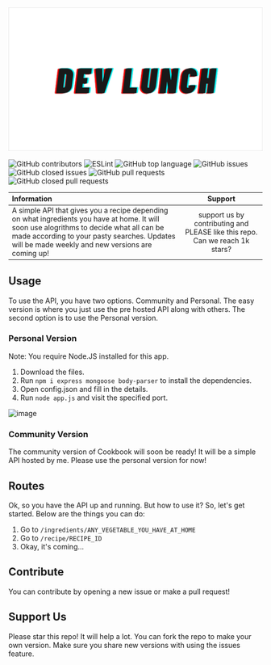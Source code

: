 <img src="./assets/final_607afb6c25a269005bb44ca3_259327.png" style="border: none;">

![GitHub contributors](https://img.shields.io/github/contributors-anon/superzackx/CookbookAPI?style=for-the-badge)
![ESLint](https://img.shields.io/github/workflow/status/superzackx/CookbookAPI/Eslint?label=ESLint&style=for-the-badge)
![GitHub top language](https://img.shields.io/github/languages/top/superzackx/CookbookAPI?style=for-the-badge)
![GitHub issues](https://img.shields.io/github/issues/superzackx/CookbookAPI?style=for-the-badge)
![GitHub closed issues](https://img.shields.io/github/issues-closed/superzackx/CookbookAPI?style=for-the-badge)
![GitHub pull requests](https://img.shields.io/github/issues-pr/superzackx/CookbookAPI?style=for-the-badge)
![GitHub closed pull requests](https://img.shields.io/github/issues-pr-closed/superzackx/CookbookAPI?style=for-the-badge)

| Information | Support |
|:------------|:---------:|
| A simple API that gives you a recipe depending on what ingredients you have at home. It will soon use alogrithms to decide what all can be made according to your pasty searches. Updates will be made weekly and new versions are coming up! | support us by contributing and PLEASE like this repo. Can we reach 1k stars? |

## Usage

To use the API, you have two options. Community and Personal. The easy version is where you just use the pre hosted API along with others. The second option is to use the Personal version. 

### Personal Version

Note: You require Node.JS installed for this app.

1. Download the files.
2. Run ```npm i express mongoose body-parser``` to install the dependencies. 
3. Open config.json and fill in the details.
4. Run ```node app.js``` and visit the specified port.

![image](https://user-images.githubusercontent.com/58135394/115118254-eb4a0a00-9fbf-11eb-880b-d5b41d6ab8b6.png)

### Community Version

The community version of Cookbook will soon be ready! It will be a simple API hosted by me. Please use the personal version for now!

## Routes

Ok, so you have the API up and running. But how to use it? So, let's get started. Below are the things you can do:

1. Go to ```/ingredients/ANY_VEGETABLE_YOU_HAVE_AT_HOME```
2. Go to ```/recipe/RECIPE_ID```
3. Okay, it's coming...

## Contribute

You can contribute by opening a new issue or make a pull request! 

## Support Us

Please star this repo! It will help a lot. You can fork the repo to make your own version. Make sure you share new versions with using the issues feature.

